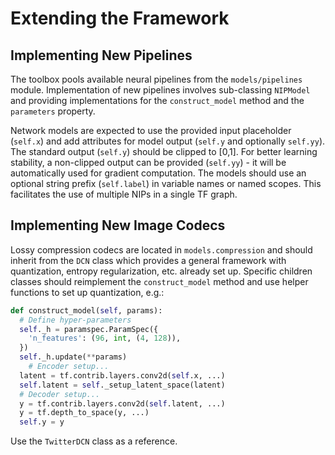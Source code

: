 # Extending the Framework

## Implementing New Pipelines

The toolbox pools available neural pipelines from the `models/pipelines` module. Implementation of new pipelines involves sub-classing `NIPModel` and providing implementations for the `construct_model` method and the `parameters` property. 

Network models are expected to use the provided input placeholder (`self.x`) and add attributes for model output (`self.y` and optionally `self.yy`). The standard output (`self.y`) should be clipped to [0,1]. For better learning stability, a non-clipped output can be provided (`self.yy`) - it will be automatically used for gradient computation. The models should use an optional string prefix (`self.label`) in variable names or named scopes. This facilitates the use of multiple NIPs in a single TF graph. 

## Implementing New Image Codecs

Lossy compression codecs are located in `models.compression` and should inherit from the `DCN` class which provides a general framework with quantization, entropy regularization, etc. already set up. Specific children classes should reimplement the `construct_model` method and use helper functions to set up quantization, e.g.:

```python
def construct_model(self, params):
  # Define hyper-parameters
  self._h = paramspec.ParamSpec({
    'n_features': (96, int, (4, 128)),
  })
  self._h.update(**params)
	# Encoder setup...
  latent = tf.contrib.layers.conv2d(self.x, ...)
  self.latent = self._setup_latent_space(latent)
  # Decoder setup...
  y = tf.contrib.layers.conv2d(self.latent, ...)
  y = tf.depth_to_space(y, ...)
  self.y = y
```

Use the `TwitterDCN` class as a reference.